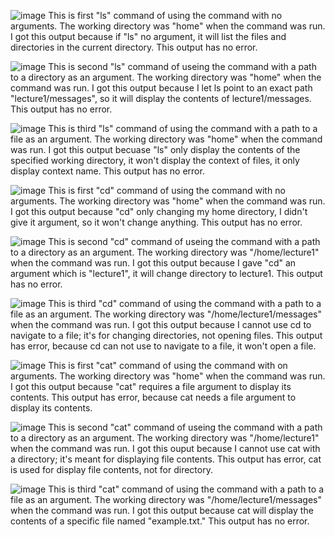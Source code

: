 ![image](https://github.com/Lyon0129/cse15l-lab-reports/assets/130290363/549b350a-3985-4a3e-81ce-4317ab3d6e35)
This is first "ls" command of using the command with no arguments. The working directory was "home" when the command was run.
I got this output because if "ls" no argument, it will list the files and directories in the current directory.
This output has no error.

![image](https://github.com/Lyon0129/cse15l-lab-reports/assets/130290363/a5b1e884-cc62-4494-b2a5-5ffbcbc97e1e)
This is second "ls" command of useing the command with a path to a directory as an argument. The working directory was "home" when the command was run.
I got this output because I let ls point to an exact path "lecture1/messages", so it will display the contents of lecture1/messages.
This output has no error.

![image](https://github.com/Lyon0129/cse15l-lab-reports/assets/130290363/af1bcf85-d69a-4a8e-914f-31764af8709c)
This is third "ls" command of using the command with a path to a file as an argument. The working directory was "home" when the command was run.
I got this output becuase "ls" only display the contents of the specified working directory, it won't display the context of files, it only display context name.
This output has no error.

![image](https://github.com/Lyon0129/cse15l-lab-reports/assets/130290363/897f5c58-9d76-4451-82ef-8018c9d3deb2)
This is first "cd" command of using the command with no arguments. The working directory was "home" when the command was run.
I got this output because "cd" only changing my home directory, I didn't give it argument, so it won't change anything.
This output has no error.

![image](https://github.com/Lyon0129/cse15l-lab-reports/assets/130290363/f1aac11e-065f-4b2a-af92-a16c1bf69abd)
This is second "cd" command of useing the command with a path to a directory as an argument. The working directory was "/home/lecture1" when the command was run.
I got this output because I gave "cd" an argument which is "lecture1", it will change directory to lecture1.
This output has no error.

![image](https://github.com/Lyon0129/cse15l-lab-reports/assets/130290363/6599c73f-669c-4023-9788-a01e05080201)
This is third "cd" command of using the command with a path to a file as an argument. The working directory was "/home/lecture1/messages" when the command was run.
I got this output because I cannot use cd to navigate to a file; it's for changing directories, not opening files.
This output has error, because cd can not use to navigate to a file, it won't open a file.

![image](https://github.com/Lyon0129/cse15l-lab-reports/assets/130290363/ad87bc1c-26fe-4b74-bf4c-842a615e689e)
This is first "cat" command of using the command with on arguments. The working directory was "home" when the command was run.
I got this output because "cat"  requires a file argument to display its contents.
This output has error, because cat needs a file argument to display its contents.

![image](https://github.com/Lyon0129/cse15l-lab-reports/assets/130290363/56001c6f-7df5-4ff8-8b8d-75f4b6d5803d)
This is second "cat" command of useing the command with a path to a directory as an argument. The working directory was "/home/lecture1" when the command was run.
I got this ouput because I cannot use cat with a directory; it's meant for displaying file contents.
This output has error, cat is used for display file contents, not for directory.

![image](https://github.com/Lyon0129/cse15l-lab-reports/assets/130290363/992e15d5-3afa-471e-806f-f8ca5ee6481d)
This is third "cat" command of using the command with a path to a file as an argument. The working directory was "/home/lecture1/messages" when the command was run.
I got this output because cat will display the contents of a specific file named "example.txt."
This output has no error.
